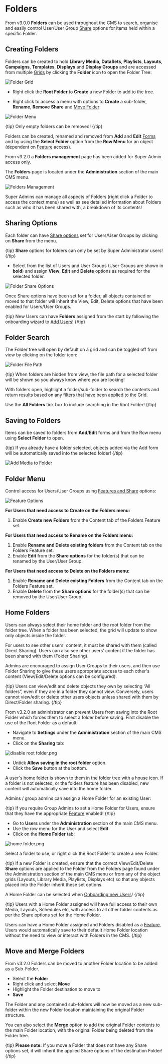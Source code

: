 # Folders

From v3.0.0 **Folders** can be used throughout the CMS to search, organise and easily control User/User Group [Share](users_features_and_sharing.html) options for items held within a specific Folder.

## Creating Folders

Folders can be created to hold **Library Media**, **DataSets**, **Playlists**, **Layouts**, **Campaigns**, **Templates**, **Displays** and **Display Groups** and are accessed from multiple [Grids](tour_grids.html) by clicking the **Folder** icon to open the Folder Tree:

![Folder Grid](img/v3_tour_folders_grid.png)

- Right click the **Root Folder** to **Create** a new Folder to add to the tree.


-  Right click to access a menu with options to **Create** a sub-folder, **Rename**, **Remove** **Share** and [Move Folder](/manual/en/tour_folders.html#move_and_merge_folders):

![Folder Menu](img/v3_tour_folders_menu.png)

{tip}
Only empty folders can be removed! 
{/tip}

Folders can be created, renamed and removed from **Add** and **Edit** [Forms](tour_forms.html) and by using the **Select Folder** option from the **Row Menu** for an object (dependent on [Feature](users_features_and_sharing.html) access).


From v3.2.0 a **Folders management** page has been added for Super Admin access only. 

The **Folders** page is located under the **Administration** section of the main CMS menu. 

![Folders Management](img/users_folders_management_page.png)



Super Admins can manage all aspects of Folders (right click a Folder to access the context menu) as well as see detailed information about Folders such as who it has been shared with,  a breakdown of its contents!

## Sharing Options

Each folder can have [Share options](users_features_and_sharing.html) set for Users/User Groups by clicking on **Share** from the menu.

{tip}
**Share** options for folders can only be set by Super Administrator users!
{/tip}

- Select from the list of Users and User Groups (User Groups are shown in **bold**) and assign **View**, **Edit** and **Delete** options as required for the selected folder.


![Folder Share Options](img/v3_tour_folder_share.png)

Once Share options have been set for a folder, all objects contained or moved to that folder will inherit the View, Edit, Delete options that  have been enabled for Users/User Groups.

{tip} 
New Users can have **Folders** assigned from the start by following the onboarding wizard to [Add Users](users_administration.html)!
{/tip}

## Folder Search

The Folder tree will open by default on a grid and can be toggled off from view by clicking on the folder icon:

![Folder File Path](img/v3_tour_folder_file_path.png)

{tip} 
When folders are hidden from view, the file path for a selected folder will be shown so you always know where you are looking!

With folders open, highlight a folder/sub-folder to search the contents and return results based on any filters that have been applied to the Grid. 

Use the **All Folders** tick box to include searching in the Root Folder!
{/tip}


## Saving to Folders

Items can be saved to folders from **Add**/**Edit** forms and from the Row menu using **Select Folder** to open.

{tip}
If you already have a folder selected, objects added via the Add form will be automatically saved into the selected folder!
{/tip}

![Add Media to Folder](img/v3_tour_add_media_to_folder.png)

## Folder Menu 
Control access for Users/User Groups using [Features and Share](users_features_and_sharing.html) options:

![Feature Options](img/v3_tour_folders_feature_options.png)

**For Users that need access to Create on the Folders menu:**
1. Enable **Create new Folders** from the Content tab of the Folders Feature set.

 **For Users that need access to Rename on the Folders menu:**
1. Enable **Rename and Delete existing folders** from the Content tab on the Folders Feature set.
2. Enable **Edit** from the **Share options** for the folder(s) that can be renamed by the User/User Group.

**For Users that need access to Delete on the Folders menu:**
1. Enable **Rename and Delete existing Folders** from the Content tab on the Folders Feature set.
2. Enable **Delete** from the **Share options** for the folder(s) that can be removed by the User/User Group.



## Home Folders

Users can always select their home folder and the root folder from the folder tree. When a folder has been selected, the grid will update to show only objects inside the folder.

For users to see other users' content, it must be shared with them (called Direct Sharing). Users can also see other users’ content if the folder has been shared with them (Folder Sharing).

Admins are encouraged to assign User Groups to their users, and then use Folder Sharing to give these users appropriate access to each other's content (View/Edit/Delete options can be configured).

{tip}
Users can view/edit and delete objects they own by selecting “All folders”, even if they are in a folder they cannot view.
Conversely, users cannot view/edit or delete other users objects unless shared with them by Direct/Folder sharing.
{/tip}

From v3.2.0 an administrator can prevent Users from saving into the Root Folder which forces them to select a folder before saving.
First disable the use of the Root Folder as a default:

- Navigate to **Settings** under the **Administration** section of the main CMS menu.
- Click on the **Sharing** tab:

![disable root folder.png](img/tour_folders_disable_root.png)

- Untick **Allow saving in the root folder** option.
- Click the **Save** button at the bottom.

A user's home folder is shown to them in the folder tree with a house icon. If a folder is not selected, or the folders feature has been disabled, new content will automatically save into the home folder.

Admins / group admins can assign a Home Folder for an existing User:

{tip}
If you require Group Admins to set a Home Folder for Users, ensure that they have the appropriate [Feature](/manual/en/users_features_and_sharing) enabled!
{/tip}

- Go to **Users** under the **Administration** section of the main CMS menu. 
- Use the row menu for the User and select **Edit**.
- Click on the **Home Folder** tab:

![home folder.png](img/tour_folders_default_folder.png)

Select a folder to use, or right click the Root Folder to create a new Folder.

{tip}
If a new Folder is created, ensure that the correct View/Edit/Delete **Share** options are applied to the Folder from the Folders page found under the Administration section of the main CMS menu or from any of the object grids (Layouts, Library Media, Playlists, Displays etc) so that any objects placed into the Folder inherit these set options. 

A Home Folder can be selected when [Onboarding new Users](/manual/en/users_administration)!
{/tip}

{tip}
Users with a Home Folder assigned will have full access to their own Media, Layouts, Schedules etc, with access to all other folder contents as per the Share options set for the Home Folder.

Users can have a Home Folder assigned and Folders disabled as a [Feature](/manual/en/users_features_and_sharing.html), Users would automatically save to their default Home Folder location without the need to view or interact with Folders in the CMS.
{/tip}

## Move and Merge Folders

From v3.2.0 Folders can be moved to another Folder location to be added as a Sub-Folder.

- Select the **Folder**
- Right click and select **Move**
- Highlight the Folder destination to move to
- **Save**

The Folder and any contained sub-folders will now be moved as a new sub-folder within the new Folder location maintaining the original Folder structure.

You can also select the **Merge** option to add the original Folder contents to the main Folder location, with the original Folder being deleted from the Folder tree.

{tip}
**Please note:** If you move a Folder that does not have any Share options set, it will inherit the applied Share options of the destination Folder!
{/tip}